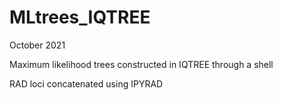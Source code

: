 # MLtrees_IQTREE
October 2021

Maximum likelihood trees constructed in IQTREE through a shell

RAD loci concatenated using IPYRAD
